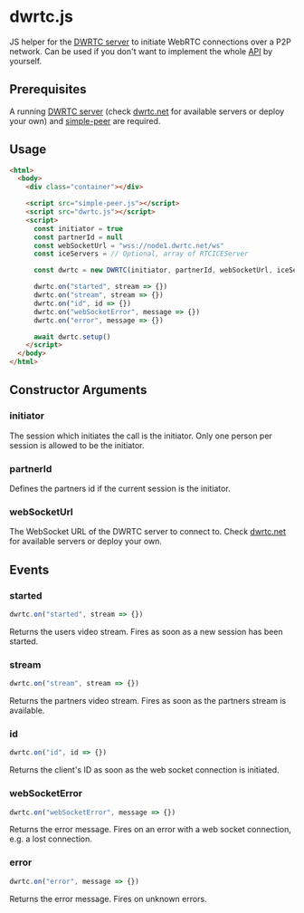# dwrtc.js

JS helper for the [DWRTC server](https://github.com/dwrtc/dwrtc) to initiate WebRTC connections over a P2P network. Can be used if you don't want to implement the whole [API](https://docs.dwrtc.net/dwrtc/ch.hsr.dsl.dwrtc.websocket/) by yourself.

## Prerequisites

A running [DWRTC server](https://github.com/dwrtc/dwrtc) (check [dwrtc.net](https://dwrtc.net) for available servers or deploy your own) and [simple-peer](https://github.com/feross/simple-peer) are required.

## Usage

```html
<html>
  <body>
    <div class="container"></div>

    <script src="simple-peer.js"></script>
    <script src="dwrtc.js"></script>
    <script>
      const initiator = true
      const partnerId = null
      const webSocketUrl = "wss://node1.dwrtc.net/ws"
      const iceServers = // Optional, array of RTCICEServer

      const dwrtc = new DWRTC(initiator, partnerId, webSocketUrl, iceServers)

      dwrtc.on("started", stream => {})
      dwrtc.on("stream", stream => {})
      dwrtc.on("id", id => {})
      dwrtc.on("webSocketError", message => {})
      dwrtc.on("error", message => {})

      await dwrtc.setup()
    </script>
  </body>
</html>
```

## Constructor Arguments

### initiator

The session which initiates the call is the initiator. Only one person per session is allowed to be the initiator.

### partnerId

Defines the partners id if the current session is the initiator.

### webSocketUrl

The WebSocket URL of the DWRTC server to connect to. Check [dwrtc.net](dwrtc.net) for available servers or deploy your own.

## Events

### started

```js
dwrtc.on("started", stream => {})
```

Returns the users video stream. Fires as soon as a new session has been started.

### stream

```js
dwrtc.on("stream", stream => {})
```

Returns the partners video stream. Fires as soon as the partners stream is available.

### id

```js
dwrtc.on("id", id => {})
```

Returns the client's ID as soon as the web socket connection is initiated.

### webSocketError

```js
dwrtc.on("webSocketError", message => {})
```

Returns the error message. Fires on an error with a web socket connection, e.g. a lost connection.

### error

```js
dwrtc.on("error", message => {})
```

Returns the error message. Fires on unknown errors.
